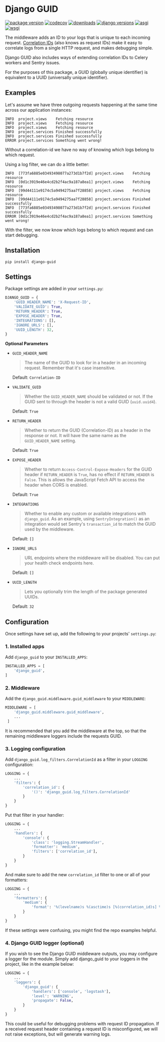 # Django GUID

[![package version](https://img.shields.io/pypi/v/django-guid.svg)](https://pypi.org/pypi/django-guid)
[![codecov](https://codecov.io/gh/snok/django-guid/branch/master/graph/badge.svg)](https://codecov.io/gh/snok/django-guid)
[![downloads](https://img.shields.io/badge/python-3.7+-blue.svg)](https://pypi.python.org/pypi/django-guid#downloads)
[![django versions](https://img.shields.io/pypi/djversions/django-guid?color=0C4B33&logo=django&logoColor=white&label=django)](https://pypi.python.org/pypi/django-guid)
[![asgi](https://img.shields.io/badge/ASGI-supported-brightgreen.svg)](https://img.shields.io/badge/ASGI-supported-brightgreen.svg)
[![wsgi](https://img.shields.io/badge/WSGI-supported-brightgreen.svg)](https://img.shields.io/badge/WSGI-supported-brightgreen.svg)


The middleware adds an ID to your logs that is unique to each incoming request. [Correlation IDs](https://en.wikipedia.org/wiki/List_of_HTTP_header_fields?highlight=x-request-id#:~:text=Csrf%2DToken%3A%20i8XNjC4b8KVok4uw5RftR38Wgp2BFwql-,X%2DRequest%2DID,-%2C%5Bstackoverflow2%201)
(also knows as request IDs) make it easy to correlate logs from a single HTTP request, and makes debugging simple.

Django GUID also includes ways of extending correlation IDs to Celery workers and Sentry issues.

For the purposes of this package, a GUID (globally unique identifier) is equivalent
to a UUID (universally unique identifier).

## Examples

Let's assume we have three outgoing requests happening at the same time across our application instances:

```
INFO  project.views    Fetching resource
INFO  project.views    Fetching resource
INFO  project.views    Fetching resource
INFO  project.services Finished successfully
INFO  project.services Finished successfully
ERROR project.services Something went wrong!
```

Without a correlation-id we have no way of knowing which logs belong to which request.

Using a log filter, we can do a little better:

```
INFO  [773fa6885e03493498077a273d1b7f2d] project.views    Fetching resource
INFO  [0d1c3919e46e4cd2b2f4ac9a187a8ea1] project.views    Fetching resource
INFO  [99d44111e9174c5a9494275aa7f28858] project.views    Fetching resource
INFO  [99d44111e9174c5a9494275aa7f28858] project.services Finished successfully
INFO  [773fa6885e03493498077a273d1b7f2d] project.services Finished successfully
ERROR [0d1c3919e46e4cd2b2f4ac9a187a8ea1] project.services Something went wrong!
```

With the filter, we now know which logs belong to which request and can start debugging.

## Installation

```shell
pip install django-guid
```

## Settings

Package settings are added in your `settings.py`:

```python
DJANGO_GUID = {
    'GUID_HEADER_NAME': 'X-Request-ID',
    'VALIDATE_GUID': True,
    'RETURN_HEADER': True,
    'EXPOSE_HEADER': True,
    'INTEGRATIONS': [],
    'IGNORE_URLS': [],
    'UUID_LENGTH': 32,
}
```


**Optional Parameters**

* `GUID_HEADER_NAME`

  > The name of the GUID to look for in a header in an incoming request. Remember that it's case insensitive.

  Default: `Correlation-ID`

* `VALIDATE_GUID`
  > Whether the `GUID_HEADER_NAME` should be validated or not.
  If the GUID sent to through the header is not a valid GUID (`uuid.uuid4`).

  Default: `True`

* `RETURN_HEADER`
  > Whether to return the GUID (Correlation-ID) as a header in the response or not.
  It will have the same name as the `GUID_HEADER_NAME` setting.

  Default: `True`

* `EXPOSE_HEADER`
  > Whether to return `Access-Control-Expose-Headers` for the GUID header if
  `RETURN_HEADER` is `True`, has no effect if `RETURN_HEADER` is `False`.
  This is allows the JavaScript Fetch API to access the header when CORS is enabled.

  Default: `True`

* `INTEGRATIONS`
  > Whether to enable any custom or available integrations with `django_guid`.
  As an example, using `SentryIntegration()` as an integration would set Sentry's `transaction_id` to
  match the GUID used by the middleware.

  Default: `[]`

* `IGNORE_URLS`
  > URL endpoints where the middleware will be disabled. You can put your health check endpoints here.

  Default: `[]`

* `UUID_LENGTH`
  > Lets you optionally trim the length of the package generated UUIDs.

  Default: `32`

## Configuration


Once settings have set up, add the following to your projects' `settings.py`:

### 1. Installed apps

Add `django_guid` to your `INSTALLED_APPS`:

```python
INSTALLED_APPS = [
    'django_guid',
]
```

### 2. Middleware

Add the `django_guid.middleware.guid_middleware` to your `MIDDLEWARE`:

```python
MIDDLEWARE = [
    'django_guid.middleware.guid_middleware',
    ...
 ]
```

It is recommended that you add the middleware at the top, so that the remaining middleware loggers include the requests GUID.

### 3. Logging configuration

Add `django_guid.log_filters.CorrelationId` as a filter in your `LOGGING` configuration:

```python
LOGGING = {
    ...
    'filters': {
        'correlation_id': {
            '()': 'django_guid.log_filters.CorrelationId'
        }
    }
}
```

Put that filter in your handler:

```python
LOGGING = {
    ...
    'handlers': {
        'console': {
            'class': 'logging.StreamHandler',
            'formatter': 'medium',
            'filters': ['correlation_id'],
        }
    }
}
```

And make sure to add the new `correlation_id` filter to one or all of your formatters:

```python
LOGGING = {
    ...
    'formatters': {
        'medium': {
            'format': '%(levelname)s %(asctime)s [%(correlation_id)s] %(name)s %(message)s'
        }
    }
}
```

If these settings were confusing, you might find the repo examples helpful.

### 4. Django GUID logger (optional)

If you wish to see the Django GUID middleware outputs, you may configure a logger for the module.
Simply add django_guid to your loggers in the project, like in the example below:

```python
LOGGING = {
    ...
    'loggers': {
        'django_guid': {
            'handlers': ['console', 'logstash'],
            'level': 'WARNING',
            'propagate': False,
        }
    }
}
```

This could be useful for debugging problems with request ID propagation. If a received request header containing a request ID is misconfigured, we will not raise exceptions, but will generate warning logs.
